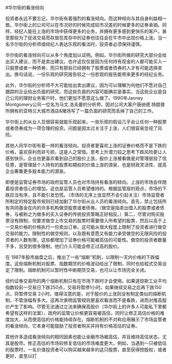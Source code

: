 #华尔街的看涨倾向

投资者永远不要忘记，华尔街有着强烈的看涨倾向。而这种倾向与其自身利益相一致。华尔街上的公司可以在市况好的时候完成较市况差的时候更多的证券承销。同样，经纪人能在上涨的市场中获得更多的业务，并拥有更多感到更快乐的客户。甚至那些为了促进交易而存放在库存中的证券也往往会在牛市中出现价格上涨。当一名华尔街的分析师或经纪人表达乐观的看法时，投资者必须保持谨慎。

华尔街的看涨倾向可以从多个角度加以证明。例如，华尔街所做的研究大部分会给出买入建议，而不是卖出建议。也许这仅仅是因为任何持有现金的人都可能买入一只股票或者一种债券，而只有那些已经拥有了股票或者债券的人才有可能选择卖出。换句话说，一份乐观的研究报告较之一份悲观的报告能带来更多的经纪业务。

此外，华尔街的分析师不大可能给出卖出建议，因为可以理解为何他们不愿对自己跟踪的企业给出负面的研究，而这些负面的内容可能确实是事实。当这些企业是自己公司的理财业务客户时，他们更加不愿意这么做了。1990年Janney Montgomery公司一位名为马文.洛夫曼的分析师，因对公司大客户唐纳德.特朗普所拥有的亚特兰大城市酒店&赌场写了一篇负面的研究而丢掉了自己的工作。

华尔街上的从业人员很容易就能乐观起来。一些乐观的假设几乎会让任何一种股票或者债券成为一项合理的投资。问题是因太过关注于上涨，人们很容易忽视了风险。

其他人同华尔街有着一样的看涨倾向。投资者更喜欢上涨的证券价格而不是下跌的价格，喜欢获利而非亏损，这是人之常情。思考上升潜力较之思考下跌风险更让人感到快乐。企业也更喜欢看到自己的股价上涨，股价上涨被看做是对管理层投了信任票，是管理层个人持有的股票和期权的价值上涨的源泉，也是财政灵活性、提高企业筹集更多股本能力的源泉。

即使是监管证券市场的政府监管人员也对市场持有看涨的倾向。上涨的市场会伴随着投资者信心的增加，这也是监管人员希望维持的。根据监管层的观点，市场的下跌应当有序，且不能引发恐慌。（市场的无序上涨显然不会引起关注）市场监管者所制定的特定股市规则已经加剧了华尔街从业人员的看涨倾向。首先，禁止包括所有共同基金在内的许多机构做空股票或者债券。（做空是指卖出借入的股票或者债券，与被称之为做多的买入证券的传统投资策略正好相反。）第二，尽管对购买股票没有限制，但要求做空上市交易的股票时需要借入所希望的股票，然后以高于上一交易价格的价格执行一份卖出订单。这可能从很大程度上限制了投资者进行做空交易的能力。限制性的做空规则，以及既有意愿又有能力承受做空的无限风险的投资者的人数有限，这些都增加了证券价格可能被高估的可能性。做空的投资者数量不多，且受到很多限制，他们介入可能会修正过高的股价。

在 1987年股市崩盘之后，推出了一些“熔断”机制，以限制一天内价格的下跌幅度。这些熔断机制对股票、指数期货的价格波动给出了限制，同时也给程式交易设定了限制。熔断机制可以暂时性中断期货交易，也可以让市场完全关闭。

纽约证券交易所的两个熔断机制只有在市场下跌时才会使用。如果道琼斯工业平均指数较前一交易日下跌250点，交易将暂停1小时。如果继续交易之后再下跌150点，将暂停交易 2小时。值得注意的是，对于股价的上涨则没有制定类似的熔断机制，不管涨幅有多大。这再次表明监管规则更喜欢看涨而不是看跌，进而对推高股价产生了影响。尽管无法通过立法来确保高股价（华尔街上的许多人可能私下里都希望有这样的法案），政府的监管让价格更容易被高估，同时让修正高估价格的难度加大，从而使高估的价格能持续存在。熔断机制的不对称应用展示了市场监管者的看涨倾向，它本身可能鼓励了投资者购买并持有价格高估的证券。

其他许多造成看涨倾向的相同因素也能让金融市场被高估，并且维持高估状态，尤其是股市。修正高估的市场较修复低估的市场难度更大。例如，当遇到一只被低估的股票时，一名价值投资者可以购买越来越多的这只股票，直至获得控股权，或者更好，直至以打
